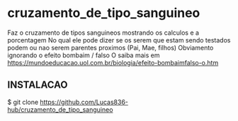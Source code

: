 # cruzamento_de_tipo_sanguineo
Faz o cruzamento de tipos sanguineos  mostrando os calculos e a porcentagem 
No qual ele pode dizer se os serem que estam sendo testados podem ou nao serem parentes proximos (Pai, Mae, filhos)
Obviamento ignorando o efeito bombaim / falso O saiba mais em https://mundoeducacao.uol.com.br/biologia/efeito-bombaimfalso-o.htm

## INSTALACAO
$ git clone https://github.com/Lucas836-hub/cruzamento_de_tipo_sanguineo
